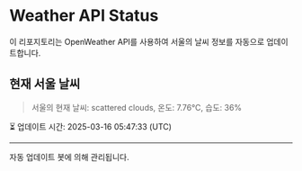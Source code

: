 
# Weather API Status

이 리포지토리는 OpenWeather API를 사용하여 서울의 날씨 정보를 자동으로 업데이트합니다.

## 현재 서울 날씨
> 서울의 현재 날씨: scattered clouds, 온도: 7.76°C, 습도: 36%

⏳ 업데이트 시간: 2025-03-16 05:47:33 (UTC)

---
자동 업데이트 봇에 의해 관리됩니다.
